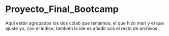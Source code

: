 # Proyecto_Final_Bootcamp
Aquí están agrupados los dos colab que teniamos, el que hizo mari y el que ajuste yo, con el indice, también la ide es añadir acá el resto de archivos

